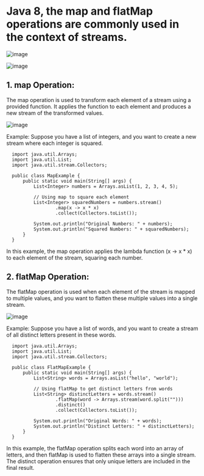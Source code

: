 # Java 8, the map and flatMap operations are commonly used in the context of streams.
![image](https://github.com/himanshumalvi/himanshumalvi/assets/45842963/fc436641-8ad3-4f42-a0c9-b510811e4b3a)

![image](https://github.com/himanshumalvi/himanshumalvi/assets/45842963/7bec34cc-8026-4fd6-90d2-b2198c9ce251)


## 1. map Operation:
The map operation is used to transform each element of a stream using a provided function. It applies the function to each element and produces a new stream of the transformed values.

![image](https://github.com/himanshumalvi/himanshumalvi/assets/45842963/cd66ce1c-a514-469c-9bb3-7b00bc9a7d24)


Example:
Suppose you have a list of integers, and you want to create a new stream where each integer is squared.


      import java.util.Arrays;
      import java.util.List;
      import java.util.stream.Collectors;
      
      public class MapExample {
          public static void main(String[] args) {
              List<Integer> numbers = Arrays.asList(1, 2, 3, 4, 5);
      
              // Using map to square each element
              List<Integer> squaredNumbers = numbers.stream()
                      .map(x -> x * x)
                      .collect(Collectors.toList());
      
              System.out.println("Original Numbers: " + numbers);
              System.out.println("Squared Numbers: " + squaredNumbers);
          }
      }
In this example, the map operation applies the lambda function (x -> x * x) to each element of the stream, squaring each number.

## 2. flatMap Operation:
The flatMap operation is used when each element of the stream is mapped to multiple values, and you want to flatten these multiple values into a single stream.

![image](https://github.com/himanshumalvi/himanshumalvi/assets/45842963/a488423a-2664-4a6b-b76c-927cb4802c0b)


Example:
Suppose you have a list of words, and you want to create a stream of all distinct letters present in these words.

      import java.util.Arrays;
      import java.util.List;
      import java.util.stream.Collectors;
      
      public class FlatMapExample {
          public static void main(String[] args) {
              List<String> words = Arrays.asList("hello", "world");
      
              // Using flatMap to get distinct letters from words
              List<String> distinctLetters = words.stream()
                      .flatMap(word -> Arrays.stream(word.split("")))
                      .distinct()
                      .collect(Collectors.toList());
      
              System.out.println("Original Words: " + words);
              System.out.println("Distinct Letters: " + distinctLetters);
          }
      }
In this example, the flatMap operation splits each word into an array of letters, and then flatMap is used to flatten these arrays into a single stream. The distinct operation ensures that only unique letters are included in the final result.
